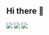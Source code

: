 ## Hi there 👋

<p align="left"> <a href="https://www.linkedin.com/in/yourlinkedin"><img src="https://img.shields.io/badge/LinkedIn-informational?style=flat&logo=linkedin&logoColor=white&color=blue"></a> <a href="https://twitter.com/yourtwitter"><img src="https://img.shields.io/badge/Twitter-informational?style=flat&logo=twitter&logoColor=white&color=blue"></a> <a href="https://yourportfolio.com"><img src="https://img.shields.io/badge/Portfolio-informational?style=flat&logo=internet-explorer&logoColor=white&color=brightgreen"></a> </p>

<!--
**taniatitiriga/taniatitiriga** is a ✨ _special_ ✨ repository because its `README.md` (this file) appears on your GitHub profile.

Here are some ideas to get you started:

- 🔭 I’m currently working on ...
- 🌱 I’m currently learning ...
- 👯 I’m looking to collaborate on ...
- 🤔 I’m looking for help with ...
- 💬 Ask me about ...
- 📫 How to reach me: ...
- 😄 Pronouns: ...
- ⚡ Fun fact: ...
-->
